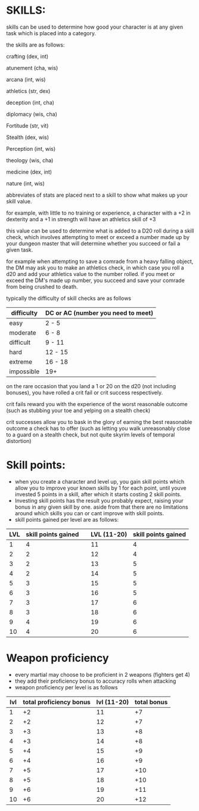 # SKILLS:

skills can be used to determine how good your character is at any given task which is placed into a category.

the skills are as follows:

crafting (dex, int)

atunement (cha, wis)

arcana (int, wis)

athletics (str, dex)

deception (int, cha)

diplomacy (wis, cha)

Fortitude (str, vit)

Stealth (dex, wis)

Perception (int, wis)

theology (wis, cha)

medicine (dex, int)

nature (int, wis)

abbreviates of stats are placed next to a skill to show what makes up your skill value. 

for example, with little to no training or experience, a character with a +2 in dexterity and a +1 in strength will have an athletics skill of +3

this value can be used to determine what is added to a D20 roll during a skill check, which involves attempting to meet or exceed a number made up by your dungeon master that will determine whether you succeed or fail a given task.

for example when attempting to save a comrade from a heavy falling object, the DM may ask you to make an athletics check, in which case you roll a d20 and add your athletics value to the number rolled. 
if you meet or exceed the DM's made up number, you succeed and save your comrade from being crushed to death.

typically the difficulty of skill checks are as follows 

| difficulty | DC or AC (number you need to meet) | 
| --- | --- |
| easy | 2 - 5 |
| moderate | 6 - 8 |
| difficult | 9 - 11 |
| hard | 12 - 15 |
| extreme | 16 - 18 |
| impossible | 19+ |

on the rare occasion that you land a 1 or 20 on the d20 (not including bonuses), you have rolled a crit fail or crit success respectively.

crit fails reward you with the experience of the worst reasonable outcome (such as stubbing your toe and yelping on a stealth check) 

crit successes allow you to bask in the glory of earning the best reasonable outcome a check has to offer (such as letting you walk unreasonably close to a guard on a stealth check, but not quite skyrim levels of temporal distortion)

# Skill points:

- when you create a character and level up, you gain skill points which allow you to improve your known skills by 1 for each point, until youve invested 5 points in a skill, after which it starts costing 2 skill points.
- Investing skill points has the result you probably expect, raising your bonus in any given skill by one. aside from that there are no limitations around which skills you can or cant improve with skill points.
- skill points gained per level are as follows:

| LVL | skill points gained |  |LVL (11-20) | skill points gained |
| --- | --- | --- | --- | --- |
| 1 | 4 | | 11 | 4
| 2 | 2 | | 12 | 4
| 3 | 2 | | 13 | 5
| 4 | 2 | | 14 | 5
| 5 | 3 | | 15 | 5
| 6 | 3 | | 16 | 5
| 7 | 3 | | 17 | 6
| 8 | 3 | | 18 | 6
| 9 | 4 | | 19 | 6 
| 10 | 4 | | 20 | 6

# Weapon proficiency

- every martial may choose to be proficient in 2 weapons (fighters get 4)
- they add their proficiency bonus to accuracy rolls when attacking
- weapon proficiency per level is as follows

| lvl | total proficiency bonus | lvl (11-20) | total bonus |
| -- | -- | -- | -- |
| 1 | +2 | 11 | +7 |
| 2 | +2 | 12 | +7 |
| 3 | +3 | 13 | +8 |
| 4 | +3 | 14 | +8 |
| 5 | +4 | 15 | +9 |
| 6 | +4 | 16 | +9 |
| 7 | +5 | 17 | +10 |
| 8 | +5 | 18 | +10 |
| 9 | +6 | 19 | +11 |
| 10 | +6 | 20 | +12 |

